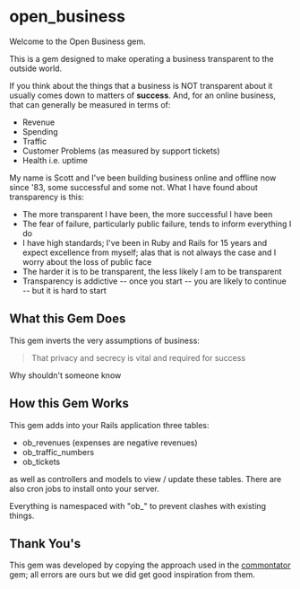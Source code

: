 # open_business

Welcome to the Open Business gem. 

This is a gem designed to make operating a business transparent to the outside world.  

If you think about the things that a business is NOT transparent about it usually comes down to matters of **success**.  And, for an online business, that can generally be measured in terms of:

* Revenue
* Spending
* Traffic
* Customer Problems (as measured by support tickets)
* Health i.e. uptime

My name is Scott and I've been building business online and offline now since '83, some successful and some not.  What I have found about transparency is this:

* The more transparent I have been, the more successful I have been
* The fear of failure, particularly public failure, tends to inform everything I do
* I have high standards; I've been in Ruby and Rails for 15 years and expect excellence from myself; alas that is not always the case and I worry about the loss of public face
* The harder it is to be transparent, the less likely I am to be transparent
* Transparency is addictive -- once you start -- you are likely to continue -- but it is hard to start

## What this Gem Does

This gem inverts the very assumptions of business:

> That privacy and secrecy is vital and required for success

Why shouldn't someone know 

## How this Gem Works

This gem adds into your Rails application three tables:

* ob_revenues (expenses are negative revenues)
* ob_traffic_numbers
* ob_tickets

as well as controllers and models to view / update these tables.  There are also cron jobs to install onto your server.

Everything is namespaced with "ob_" to prevent clashes with existing things.

## Thank You's

This gem was developed by copying the approach used in the [commontator](https://github.com/lml/commontator) gem; all errors are ours but we did get good inspiration from them.
